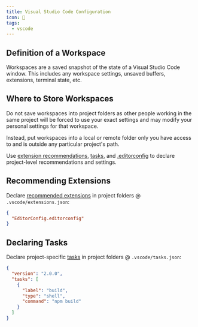 ```yaml
---
title: Visual Studio Code Configuration
icon: 🎨
tags:
  - vscode
---
```


## Definition of a Workspace

Workspaces are a saved snapshot of the state of a Visual Studio Code window. This includes any workspace settings, unsaved buffers, extensions, terminal state, etc.

## Where to Store Workspaces

Do not save workspaces into project folders as other people working in the same project will be forced to use your exact settings and may modify your personal settings for that workspace.

Instead, put workspaces into a local or remote folder only you have access to and is outside any particular project's path.

Use [extension recommendations](#recommending-extensions), [tasks](#declaring-tasks), and [.editorconfig](editorconfig.html) to declare project-level recommendations and settings.

## Recommending Extensions

Declare [recommended extensions](https://code.visualstudio.com/docs/editor/extension-gallery#_workspace-recommended-extensions) in project folders @ `.vscode/extensions.json`:

```json
{
  "EditorConfig.editorconfig"
}
```

## Declaring Tasks

Declare project-specific [tasks](https://code.visualstudio.com/docs/editor/tasks) in project folders @ `.vscode/tasks.json`:

```json
{
  "version": "2.0.0",
  "tasks": [
    {
      "label": "build",
      "type": "shell",
      "command": "npm build"
    }
  ]
}
```
